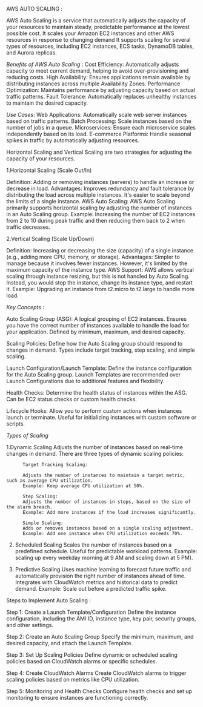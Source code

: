 AWS AUTO SCALING :

AWS Auto Scaling is a service that automatically adjusts the capacity of your resources to maintain steady, predictable performance at the lowest possible cost. 
It scales your Amazon EC2 instances and other AWS resources in response to changing demand
It supports scaling for several types of resources, including EC2 instances, ECS tasks, DynamoDB tables, and Aurora replicas.

*Benefits of AWS Auto Scaling* :
Cost Efficiency: Automatically adjusts capacity to meet current demand, helping to avoid over-provisioning and reducing costs.
High Availability: Ensures applications remain available by distributing instances across multiple Availability Zones.
Performance Optimization: Maintains performance by adjusting capacity based on actual traffic patterns.
Fault Tolerance: Automatically replaces unhealthy instances to maintain the desired capacity.

*Use Cases*:
Web Applications: Automatically scale web server instances based on traffic patterns.
Batch Processing: Scale instances based on the number of jobs in a queue.
Microservices: Ensure each microservice scales independently based on its load.
E-commerce Platforms: Handle seasonal spikes in traffic by automatically adjusting resources.

Horizontal Scaling and Vertical Scaling are two strategies for adjusting the capacity of your resources.

1.Horizontal Scaling (Scale Out/In)

Definition: Adding or removing instances (servers) to handle an increase or decrease in load.
Advantages: Improves redundancy and fault tolerance by distributing the load across multiple instances. It's easier to scale beyond the limits of a single instance.
AWS Auto Scaling: AWS Auto Scaling primarily supports horizontal scaling by adjusting the number of instances in an Auto Scaling group.
Example: Increasing the number of EC2 instances from 2 to 10 during peak traffic and then reducing them back to 2 when traffic decreases.

2.Vertical Scaling (Scale Up/Down)

Definition: Increasing or decreasing the size (capacity) of a single instance (e.g., adding more CPU, memory, or storage).
Advantages: Simpler to manage because it involves fewer instances. However, it's limited by the maximum capacity of the instance type.
AWS Support: AWS allows vertical scaling through instance resizing, but this is not handled by Auto Scaling. Instead, you would stop the instance, change its instance type, and restart it.
Example: Upgrading an instance from t2.micro to t2.large to handle more load.


*Key Concepts* :

Auto Scaling Group (ASG):
A logical grouping of EC2 instances.
Ensures you have the correct number of instances available to handle the load for your application.
Defined by minimum, maximum, and desired capacity.

Scaling Policies:
Define how the Auto Scaling group should respond to changes in demand.
Types include target tracking, step scaling, and simple scaling.

Launch Configuration/Launch Template:
Define the instance configuration for the Auto Scaling group.
Launch Templates are recommended over Launch Configurations due to additional features and flexibility.

Health Checks:
Determine the health status of instances within the ASG.
Can be EC2 status checks or custom health checks.

Lifecycle Hooks:
Allow you to perform custom actions when instances launch or terminate.
Useful for initializing instances with custom software or scripts.



*Types of Scaling*

1.Dynamic Scaling
Adjusts the number of instances based on real-time changes in demand.
There are three types of dynamic scaling policies:

          Target Tracking Scaling:
          
          Adjusts the number of instances to maintain a target metric, such as average CPU utilization.
          Example: Keep average CPU utilization at 50%.
          
          Step Scaling:
          Adjusts the number of instances in steps, based on the size of the alarm breach.
          Example: Add more instances if the load increases significantly.
          
          Simple Scaling:
          Adds or removes instances based on a single scaling adjustment.
          Example: Add one instance when CPU utilization exceeds 70%.

2. Scheduled Scaling
Scales the number of instances based on a predefined schedule.
Useful for predictable workload patterns.
Example: scaling up every weekday morning at 9 AM and scaling down at 5 PM).

4. Predictive Scaling
Uses machine learning to forecast future traffic and automatically provision the right number of instances ahead of time.
Integrates with CloudWatch metrics and historical data to predict demand.
Example: Scale out before a predicted traffic spike.


Steps to Implement Auto Scaling :

Step 1: Create a Launch Template/Configuration
Define the instance configuration, including the AMI ID, instance type, key pair, security groups, and other settings.

Step 2: Create an Auto Scaling Group
Specify the minimum, maximum, and desired capacity, and attach the Launch Template.

Step 3: Set Up Scaling Policies
Define dynamic or scheduled scaling policies based on CloudWatch alarms or specific schedules.

Step 4: Create CloudWatch Alarms
Create CloudWatch alarms to trigger scaling policies based on metrics like CPU utilization.

Step 5: Monitoring and Health Checks
Configure health checks and set up monitoring to ensure instances are functioning correctly.
